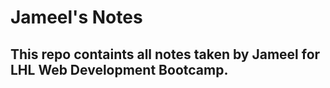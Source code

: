 # Jameel's Notes
## This repo containts all notes taken by Jameel for LHL Web Development Bootcamp.
